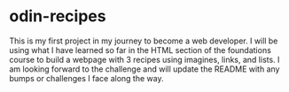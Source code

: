 # odin-recipes
This is my first project in my journey to become a web developer.  I will be using what I have learned so far in the HTML
section of the foundations course to build a webpage with 3 recipes using imagines, links, and lists.  I am looking forward
to the challenge and will update the README with any bumps or challenges I face along the way.
